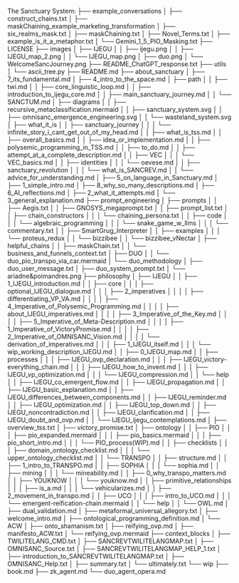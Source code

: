 The Sanctuary System:
├── example_conversations
│   ├── construct_chains.txt
│   ├── maskChaining_example_marketing_transformation
│   ├── six_realms_mask.txt
│   ├── maskChaining.txt
│   ├── Novel_Terms.txt
│   ├── example_is_it_a_metaphor.txt
│   └── Gemini_1_5_PIO_Masking.txt
├── LICENSE
├── images
│   ├── IJEGU
│   │   ├── ijegu.png
│   │   ├── IJEGU_map_2.png
│   │   └── IJEGU_map.png
│   ├── duo.png
│   └── WelcomeSancJourney.png
├── README_ChatGPT_response.txt
├── utils
│   └── ascii_tree.py
├── README.md
├── about_sanctuary
│   ├── 7_its_fundamental.md
│   ├── 4_intro_to_the_space.md
│   ├── path
│   │   ├── twi.md
│   │   ├── core_linguistic_loop.md
│   │   ├── introduction_to_ijegu_core.md
│   │   ├── main_sanctuary_journey.md
│   │   └── SANCTUM.md
│   ├── diagrams
│   │   ├── recursive_metaclassification.mermaid
│   │   ├── sanctuary_system.svg
│   │   ├── omnisanc_emergence_engineering.svg
│   │   └── wasteland_system.svg
│   ├── what_it_is
│   │   ├── sanctuary_journey
│   │   │   └── infinite_story_i_cant_get_out_of_my_head.md
│   │   ├── what_is_tss.md
│   │   ├── overall_basics.md
│   │   ├── idea_or_implementation.md
│   │   ├── polysemic_programming_in_TSS.md
│   │   ├── to_do.md
│   │   ├── attempt_at_a_complete_description.md
│   │   ├── VEC
│   │   │   └── VEC_basics.md
│   │   ├── identities
│   │   │   └── oevese.md
│   │   ├── sanctuary_revolution
│   │   │   └── what_is_SANCREV.md
│   │   └── advice_for_understanding.md
│   ├── 5_on_language_in_Sanctuary.md
│   ├── 1_simple_intro.md
│   ├── 8_why_so_many_descriptions.md
│   ├── 6_AI_reflections.md
│   ├── 2_what_it_attempts.md
│   └── 3_general_explanation.md
├── prompt_engineering
│   ├── prompts
│   │   ├── Aegis.txt
│   │   ├── GNOSYS_megaprompt.txt
│   │   ├── prompt_list.txt
│   │   ├── chain_constructors
│   │   │   └── chaining_persona.txt
│   │   ├── code
│   │   │   └── algebraic_programming
│   │   │       └── snake_game_w_llms
│   │   │           └── commentary.txt
│   │   ├── SmartGrug_Interpreter
│   │   ├── examples
│   │   │   └── proteus_redux
│   │   └── bizzibee
│   │       └── bizzibee_vNectar
│   ├── helpful_chains
│   │   ├── maskChain.txt
│   │   └── business_and_funnels_context.txt
│   ├── DUO
│   │   └── duo_pio_transpo_via_car.mermaid
│   └── duo_methodology
│       ├── duo_user_message.txt
│       ├── duo_system_prompt.txt
│       └── ariadne&poimandres.png
├── philosophy
│   ├── IJEGU
│   │   ├── 1_IJEGU_introduction.md
│   │   ├── core
│   │   │   ├── optional_IJEGU_dialogue.md
│   │   │   ├── 2_imperatives
│   │   │   │   ├── differentiating_VP_VA.md
│   │   │   │   ├── 4_Imperative_of_Polysemic_Programming.md
│   │   │   │   ├── about_IJEGU_imperatives.md
│   │   │   │   ├── 3_Imperative_of_the_Key.md
│   │   │   │   ├── 5_Imperative_of_Meta-Description.md
│   │   │   │   ├── 1_Imperative_of_VictoryPromise.md
│   │   │   │   ├── 2_Imperative_of_OMNISANC_Vision.md
│   │   │   │   └── derivation_of_imperatives.md
│   │   │   ├── 1_IJEGU_itself.md
│   │   │   └── wip_working_description_IJEGU.md
│   │   ├── 0_IJEGU_map.md
│   │   ├── processes
│   │   │   ├── IJEGU_ovp_declaration.md
│   │   │   ├── IJEGU_victory-everything_chain.md
│   │   │   ├── IJEGU_how_to_invent.md
│   │   │   ├── IJEGU_vp_optimization.md
│   │   │   └── IJEGU_compression.md
│   │   └── help
│   │       ├── IJEGU_co_emergent_flow.md
│   │       ├── IJEGU_propagation.md
│   │       ├── IJEGU_basic_explanation.md
│   │       ├── IJEGU_differences_between_components.md
│   │       ├── IJEGU_reminder.md
│   │       ├── IJEGU_optimization.md
│   │       ├── IJEGU_top_down.md
│   │       ├── IJEGU_noncontradiction.md
│   │       ├── IJEGU_clarification.md
│   │       ├── IJEGU_doubt_and_ovp.md
│   │       └── IJEGU_ijegu_contemplations.md
│   ├── overview_tss.txt
│   ├── victory_promise.txt
│   ├── ontology
│   │   ├── PIO
│   │   │   ├── pio_expanded.mermaid
│   │   │   ├── pio_basics.mermaid
│   │   │   ├── pio_short_intro.md
│   │   │   └── PIO_process(WIP).md
│   │   ├── checklists
│   │   │   ├── domain_ontology_checklist.md
│   │   │   └── upper_ontology_checklist.md
│   │   └── TRANSPO
│   │       ├── structure.md
│   │       ├── 1_intro_to_TRANSPO.md
│   │       ├── SOPHIA
│   │       │   └── sophia.md
│   │       ├── mining
│   │       │   └── mineability.md
│   │       ├── 0_why_transpo_matters.md
│   │       ├── YOUKNOW
│   │       │   └── youknow.md
│   │       ├── primitive_relationships
│   │       │   ├── is_a.md
│   │       │   └── vehicularizes.md
│   │       ├── 2_movement_in_transpo.md
│   │       ├── UCO
│   │       │   ├── intro_to_UCO.md
│   │       │   └── emergent-reification-chain.mermaid
│   │       └── help
│   │           └── OWL.md
│   ├── dual_validation.md
│   ├── metaformal_universal_allegory.txt
│   ├── welcome_intro.md
│   ├── ontological_programming_definition.md
│   └── ACW
│       ├── onto_shamanism.txt
│       ├── reifying_ovp.md
│       ├── manifesto_ACW.txt
│       └── reifying_ovp.mermaid
├── context_blocks
│   ├── TWILITELANG_CMD.txt
│   ├── SANCREVTWILITELANGMAP.txt
│   ├── OMNISANC_Source.txt
│   ├── SANCREVTWILITELANGMAP_HELP_1.txt
│   ├── introduction_to_SANCREVTWILITELANGMAP.txt
│   ├── OMNISANC_Help.txt
│   ├── summary.txt
│   └── ultimately.txt
└── wip
    ├── book.md
    ├── zk_agent.md
    └── duo_agent_opera.md
